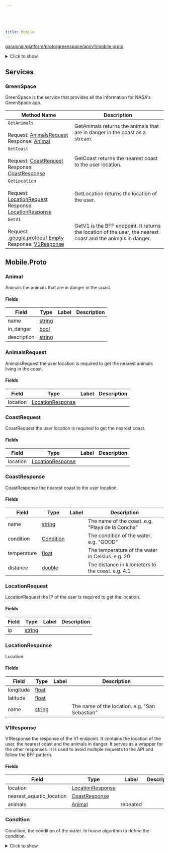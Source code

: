 ```yaml
---





title: Mobile
---
```

<!-- ------  Overall Reference ------ -->

[garajonai/platform/proto/greenspace/api/v1/mobile.proto](#garajonai/platform/proto/greenspace/api/v1/mobile.proto)
<details>
<summary>Click to show</summary>

### Messages
  - [Animal](#garajonai.platform.greenspace.api.v1.Animal)
  - [AnimalsRequest](#garajonai.platform.greenspace.api.v1.AnimalsRequest)
  - [CoastRequest](#garajonai.platform.greenspace.api.v1.CoastRequest)
  - [CoastResponse](#garajonai.platform.greenspace.api.v1.CoastResponse)
  - [LocationRequest](#garajonai.platform.greenspace.api.v1.LocationRequest)
  - [LocationResponse](#garajonai.platform.greenspace.api.v1.LocationResponse)
  - [V1Response](#garajonai.platform.greenspace.api.v1.V1Response)

### Enums
  - [Condition](#garajonai.platform.greenspace.api.v1.Condition)


</details>


<!-- ------  Service and Methods ------ -->
## Services


### GreenSpace
GreenSpace is the service that provides all the information for NASA's GreenSpace app.

| Method Name | Description |
| ----------- | ------------|
| `GetAnimals` <br /><br /> Request: [AnimalsRequest](#garajonai.platform.greenspace.api.v1.AnimalsRequest) <br /> Response: [Animal](#garajonai.platform.greenspace.api.v1.AnimalsRequest) | <para>GetAnimals returns the animals that are in danger in the coast as a stream.</para> |
| `GetCoast` <br /><br /> Request: [CoastRequest](#garajonai.platform.greenspace.api.v1.CoastRequest) <br /> Response: [CoastResponse](#garajonai.platform.greenspace.api.v1.CoastRequest) | <para>GetCoast returns the nearest coast to the user location.</para> |
| `GetLocation` <br /><br /> Request: [LocationRequest](#garajonai.platform.greenspace.api.v1.LocationRequest) <br /> Response: [LocationResponse](#garajonai.platform.greenspace.api.v1.LocationRequest) | <para>GetLocation returns the location of the user.</para> |
| `GetV1` <br /><br /> Request: [.google.protobuf.Empty](#google.protobuf.Empty) <br /> Response: [V1Response](#google.protobuf.Empty) | <para>GetV1 is the BFF endpoint. It returns the location of the user, the nearest coast and the animals in danger.</para> |






<a name="garajonai/platform/proto/greenspace/api/v1/mobile.proto"></a>

<!-- ------  Filename ------ -->
## Mobile.Proto


<!-- ------  Messages ------ -->
<a name="garajonai.platform.greenspace.api.v1.Animal"></a>
### Animal
Animals the animals that are in danger in the coast.


#### Fields

| Field | Type | Label | Description |
| ----- | ---- | ----- | ----------- |
| name | [string](#string) |  | <para></para> |
| in_danger | [bool](#bool) |  | <para></para> |
| description | [string](#string) |  | <para></para> |




<a name="garajonai.platform.greenspace.api.v1.AnimalsRequest"></a>
### AnimalsRequest
AnimalsRequest the user location is required to get the nearest animals living in the coast.


#### Fields

| Field | Type | Label | Description |
| ----- | ---- | ----- | ----------- |
| location | [LocationResponse](#garajonai.platform.greenspace.api.v1.LocationResponse) |  | <para></para> |




<a name="garajonai.platform.greenspace.api.v1.CoastRequest"></a>
### CoastRequest
CoastRequest the user location is required to get the nearest coast.


#### Fields

| Field | Type | Label | Description |
| ----- | ---- | ----- | ----------- |
| location | [LocationResponse](#garajonai.platform.greenspace.api.v1.LocationResponse) |  | <para></para> |




<a name="garajonai.platform.greenspace.api.v1.CoastResponse"></a>
### CoastResponse
CoastResponse the nearest coast to the user location.


#### Fields

| Field | Type | Label | Description |
| ----- | ---- | ----- | ----------- |
| name | [string](#string) |  | <para>The name of the coast. e.g. "Playa de la Concha"</para> |
| condition | [Condition](#garajonai.platform.greenspace.api.v1.Condition) |  | <para>The condition of the water. e.g. "GOOD"</para> |
| temperature | [float](#float) |  | <para>The temperature of the water in Celsius. e.g. 20</para> |
| distance | [double](#double) |  | <para>The distance in kilometers to the coast. e.g. 4.1</para> |




<a name="garajonai.platform.greenspace.api.v1.LocationRequest"></a>
### LocationRequest
LocationRequest the IP of the user is required to get the location.


#### Fields

| Field | Type | Label | Description |
| ----- | ---- | ----- | ----------- |
| ip | [string](#string) |  | <para></para> |




<a name="garajonai.platform.greenspace.api.v1.LocationResponse"></a>
### LocationResponse
Location


#### Fields

| Field | Type | Label | Description |
| ----- | ---- | ----- | ----------- |
| longitude | [float](#float) |  | <para></para> |
| latitude | [float](#float) |  | <para></para> |
| name | [string](#string) |  | <para>The name of the location. e.g. "San Sebastian"</para> |




<a name="garajonai.platform.greenspace.api.v1.V1Response"></a>
### V1Response
V1Response the response of the V1 endpoint. It contains the location of the user, the nearest coast and the animals
in danger. It serves as a wrapper for the other responses. It is used to avoid multiple requests to the API and
follow the BFF pattern.


#### Fields

| Field | Type | Label | Description |
| ----- | ---- | ----- | ----------- |
| location | [LocationResponse](#garajonai.platform.greenspace.api.v1.LocationResponse) |  | <para></para> |
| nearest_aquatic_location | [CoastResponse](#garajonai.platform.greenspace.api.v1.CoastResponse) |  | <para></para> |
| animals | [Animal](#garajonai.platform.greenspace.api.v1.Animal) | repeated | <para></para> |





<!-- ------  Enums ------ -->

<a name="garajonai.platform.greenspace.api.v1.Condition"></a>

### Condition
Condition, the condition of the water. In house algorithm to define the condition.


<details>
<summary>Click to show</summary>

| Name | Number | Description |
| ---- | ------ | ----------- |
| GOOD | 0 | <para></para> |
| MODERATE | 1 | <para></para> |
| CONTAMINATED | 2 | <para></para> |
| UNKNOWN | 3 | <para></para> |
| RADIATION | 4 | <para></para> |
| DANGER | 5 | <para></para> |
| PROTECTED | 6 | <para></para> |

</details>




